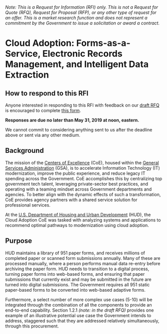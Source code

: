 *Note: This is a Request for Information (RFI) only. This is not a Request for Quote (RFQ), Request for Proposal (RFP), or any other type of request for an offer. This is a market research function and does not represent a commitment by the Government to issue a solicitation or award a contract.*

# Cloud Adoption: Forms-as-a-Service, Electronic Records Management, and Intelligent Data Extraction

## How to respond to this RFI

Anyone interested in responding to this RFI with feedback on our [draft RFQ](draft-RFQ.PDF) is encouraged to complete [this form](https://forms.gle/ZWWmFmmD8zSRizc16).

**Responses are due no later than May 31, 2019 at noon, eastern.**

We cannot commit to considering anything sent to us after the deadline above or sent via any other medium.

## Background

The mission of the [Centers of Excellence](https://coe.gsa.gov/) (CoE), housed within the [General Services Administration](https://gsa.gov) (GSA), is to accelerate Information Technology (IT) modernization, improve the public experience, and reduce legacy IT spending across the Government. CoE accomplishes this by centralizing top government tech talent, leveraging private-sector best practices, and operating with a teaming mindset across Government departments and agencies. To better align with the dynamic effects of such a transformation, CoE provides agency partners with a shared service solution for professional services.

At the [U.S. Department of Housing and Urban Development](https://www.hud.gov/) (HUD), the Cloud Adoption CoE was tasked with analyzing systems and applications to recommend optimal pathways to modernization using cloud adoption.

## Purpose

HUD maintains a library of 951 paper forms, and receives millions of completed paper or scanned form submissions annually. Many of these are processed manually, where a person performs manual data re-entry before archiving the paper form. HUD needs to transition to a digital process, turning paper forms into web-based forms, and ensuring that paper submissions that currently exist and may be submitted in the future are turned into digital submissions. The Government requires all 951 static paper-based forms to be converted into web-based adaptive forms. 

Furthermore, a select number of more complex use cases (5-10) will be integrated through the combination of all the components to provide an end-to-end capability. Section 1.2.1 *(note: in the draft RFQ)* provides one example of an illustrative potential use case the Government intends to address, staggered such that they are addressed relatively simultaneously, through this procurement.